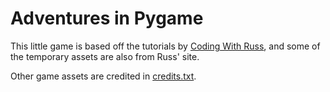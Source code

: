 # Adventures in Pygame

This little game is based off the tutorials by [Coding With Russ](https://youtu.be/5FMPAt0n3Nc), and some of the temporary assets are also from Russ' site. 

Other game assets are credited in [credits.txt](credits.txt).

